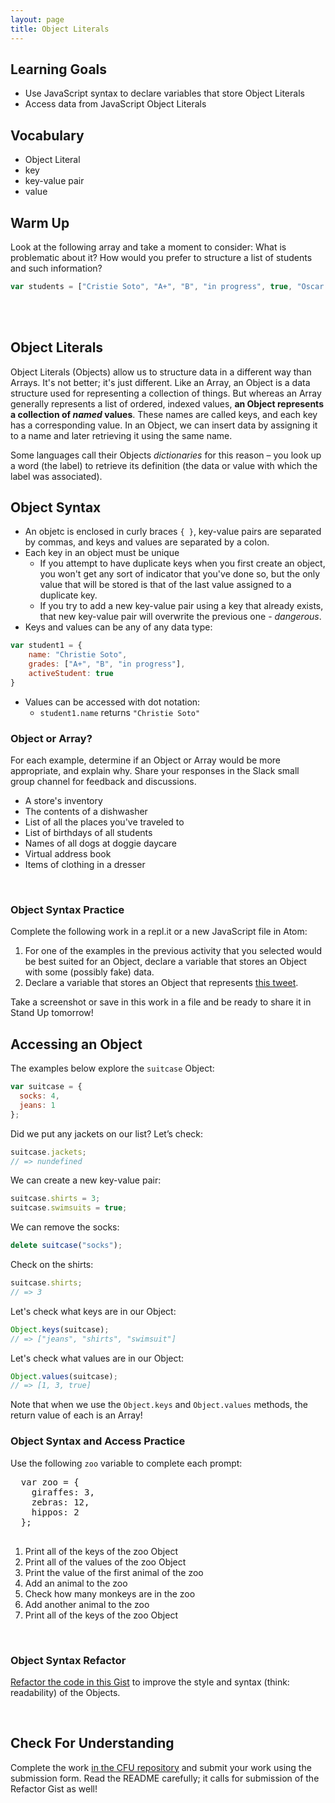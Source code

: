 ```yaml
---
layout: page
title: Object Literals
---
```


## Learning Goals

- Use JavaScript syntax to declare variables that store Object Literals
- Access data from JavaScript Object Literals

## Vocabulary

- <span class="vocab">Object Literal</span>
- <span class="vocab">key</span>
- <span class="vocab">key-value pair</span>
- <span class="vocab">value</span>

## Warm Up

Look at the following array and take a moment to consider: What is problematic about it? How would you prefer to structure a list of students and such information?

```javascript
var students = ["Cristie Soto", "A+", "B", "in progress", true, "Oscar Smith", "A-", "D", "dropped", true];
```
<br>
<br>

## Object Literals

Object Literals (Objects) allow us to structure data in a different way than Arrays. It's not better; it's just different. Like an Array, an Object is a data structure used for representing a collection of things. But whereas an Array generally represents a list of ordered, indexed values, **an <span class="vocab">Object</span> represents a collection of _named_ values**. These names are called <span class="vocab">keys</span>, and each key has a corresponding <span class="vocab">value</span>. In an Object, we can insert data by assigning it to a name and later retrieving it using the same name.

Some languages call their Objects _dictionaries_ for this reason – you look up a word (the label) to retrieve its definition (the data or value with which the label was associated).

## Object Syntax

- An objetc is enclosed in curly braces `{ }`, <span class="vocab">key-value</span> pairs are separated by commas, and keys and values are separated by a colon.
- Each key in an object must be unique
  - If you attempt to have duplicate keys when you first create an object, you won't get any sort of indicator that you've done so, but the only value that will be stored is that of the last value assigned to a duplicate key.
  - If you try to add a new key-value pair using a key that already exists, that new key-value pair will overwrite the previous one - _dangerous_.
- Keys and values can be any of any data type:
```javascript  
var student1 = {
    name: "Christie Soto",
    grades: ["A+", "B", "in progress"],
    activeStudent: true
}
```
- Values can be accessed with dot notation:
  - `student1.name` returns `"Christie Soto"`

<div class="s-card">
  <h3>Object or Array?</h3> 
  <p>For each example, determine if an Object or Array would be more appropriate, and explain why. Share your responses in the Slack small group channel for feedback and discussions.</p>
  <ul>
    <li>A store's inventory</li>
    <li>The contents of a dishwasher</li>
    <li>List of all the places you've traveled to</li>
    <li>List of birthdays of all students</li>
    <li>Names of all dogs at doggie daycare</li>
    <li>Virtual address book</li>
    <li>Items of clothing in a dresser</li>
  </ul>
</div>
<br>

<div class="s-card">
  <h3>Object Syntax Practice</h3> 
  <p>Complete the following work in a repl.it or a new JavaScript file in Atom:</p>
  <ol>
    <li>For one of the examples in the previous activity that you selected would be best suited for an Object, declare a variable that stores an Object with some (possibly fake) data.</li>
    <li>Declare a variable that stores an Object that represents <a href="https://twitter.com/MechEngSanchez/status/1485947286396014593" target="blank">this tweet</a>.</li>
  </ol>
  <p>Take a screenshot or save in this work in a file and be ready to share it in Stand Up tomorrow!</p>
</div>

## Accessing an Object

The examples below explore the `suitcase` Object:

```javascript
var suitcase = { 
  socks: 4,
  jeans: 1
};
```

Did we put any jackets on our list? Let’s check:
```javascript
suitcase.jackets;
// => nundefined
```

We can create a new key-value pair:
```javascript
suitcase.shirts = 3;
suitcase.swimsuits = true;
```

We can remove the socks:
```javascript
delete suitcase("socks");
```

Check on the shirts:
```javascript
suitcase.shirts;
// => 3
```

Let's check what keys are in our Object:
```javascript
Object.keys(suitcase);
// => ["jeans", "shirts", "swimsuit"]
```

Let's check what values are in our Object:
```javascript
Object.values(suitcase);
// => [1, 3, true]
```

Note that when we use the `Object.keys` and `Object.values` methods, the return value of each is an Array!
<br>

<div class="s-card">
  <h3>Object Syntax and Access Practice</h3> 
  <p>Use the following <code>zoo</code> variable to complete each prompt:</p>
  <pre>
  var zoo = {
    giraffes: 3,
    zebras: 12,
    hippos: 2
  };
  </pre>
  <ol>
    <li>Print all of the keys of the zoo Object</li>
    <li>Print all of the values of the zoo Object</li>
    <li>Print the value of the first animal of the zoo</li>
    <li>Add an animal to the zoo</li>
    <li>Check how many monkeys are in the zoo</li>
    <li>Add another animal to the zoo</li>
    <li>Print all of the keys of the zoo Object</li>
  </ol>
</div>
<br>

<!-- TO DO: Make FE version of this!!! -->

<div class="s-card">
  <h3>Object Syntax Refactor</h3> 
  <p><a href="https://gist.github.com/ameseee/af01754c4c5d433657b913e44e35d9c6" target="blank">Refactor the code in this Gist</a> to improve the style and syntax (think: readability) of the Objects.</p>
</div>
<br>

## Check For Understanding

<!-- TO DO MAKE FE Version of this!! -->

Complete the work <a href="https://github.com/turingschool/hashes_cfu_am0" target="_blank">in the CFU repository</a> and submit your work using the submission form. Read the README carefully; it calls for submission of the Refactor Gist as well!

<br>
<br>
<br>